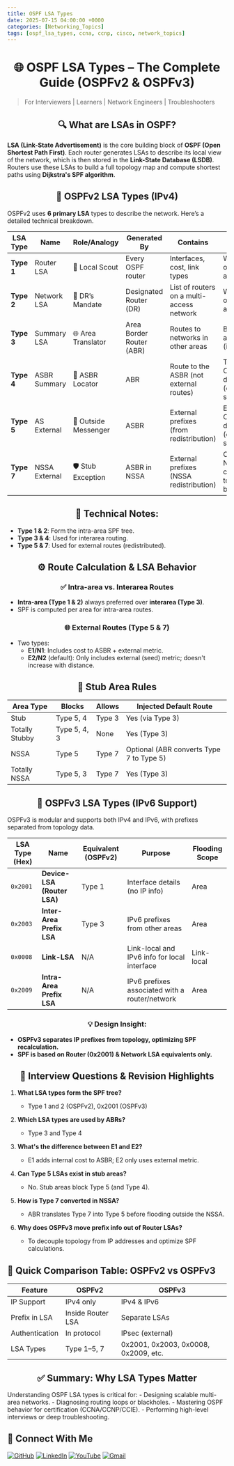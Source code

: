```yaml
---
title: OSPF LSA Types
date: 2025-07-15 04:00:00 +0000
categories: [Networking_Topics]
tags: [ospf_lsa_types, ccna, ccnp, cisco, network_topics]
---
```


<h1 align="center">🌐 OSPF LSA Types – The Complete Guide (OSPFv2 & OSPFv3)</h1>

> For Interviewers | Learners | Network Engineers | Troubleshooters



<h2 align="center">🔍 What are LSAs in OSPF?</h2>

**LSA (Link-State Advertisement)** is the core building block of **OSPF (Open Shortest Path First)**. Each router generates LSAs to describe its local view of the network, which is then stored in the **Link-State Database (LSDB)**. Routers use these LSAs to build a full topology map and compute shortest paths using **Dijkstra's SPF algorithm**.


<h2 align="center">📘 OSPFv2 LSA Types (IPv4)</h2>

OSPFv2 uses **6 primary LSA** types to describe the network. Here’s a detailed technical breakdown.

| **LSA Type** | **Name**      | **Role/Analogy**     | **Generated By**         | **Contains**                              | **Flooding Scope**                         |
| ------------ | ------------- | -------------------- | ------------------------ | ----------------------------------------- | ------------------------------------------ |
| **Type 1**   | Router LSA    | 🧭 Local Scout       | Every OSPF router        | Interfaces, cost, link types              | Within originating area                    |
| **Type 2**   | Network LSA   | 🏢 DR’s Mandate      | Designated Router (DR)   | List of routers on a multi-access network | Within originating area                    |
| **Type 3**   | Summary LSA   | 🌐 Area Translator   | Area Border Router (ABR) | Routes to networks in other areas         | Between areas (interarea)                  |
| **Type 4**   | ASBR Summary  | 📍 ASBR Locator      | ABR                      | Route to the ASBR (not external routes)   | Throughout OSPF domain (except stub areas) |
| **Type 5**   | AS External   | 📡 Outside Messenger | ASBR                     | External prefixes (from redistribution)   | Entire OSPF domain (except stub areas)     |
| **Type 7**   | NSSA External | 🛡️ Stub Exception   | ASBR in NSSA             | External prefixes (NSSA redistribution)   | Only in NSSA; converted to Type 5 by ABR   |


<h2 align="center">🧠 Technical Notes:</h2>

-   **Type 1 & 2**: Form the intra-area SPF tree.
-   **Type 3 & 4**: Used for interarea routing.
-   **Type 5 & 7**: Used for external routes (redistributed).


<h2 align="center">⚙️ Route Calculation & LSA Behavior</h2>

<h3 align="center">✅ Intra-area vs. Interarea Routes</h3>

-   **Intra-area (Type 1 & 2)** always preferred over **interarea (Type 3)**.
-   SPF is computed per area for intra-area routes.

<h3 align="center">🌐 External Routes (Type 5 & 7)</h3>

-   Two types:
    -   **E1/N1**: Includes cost to ASBR + external metric.
    -   **E2/N2** (default): Only includes external (seed) metric; doesn't increase with distance.


<h2 align="center">🧱 Stub Area Rules</h2>

| Area Type      | Blocks       | Allows | Injected Default Route                   |
| -------------- | ------------ | ------ | ---------------------------------------- |
| Stub           | Type 5, 4    | Type 3 | Yes (via Type 3)                         |
| Totally Stubby | Type 5, 4, 3 | None   | Yes (Type 3)                             |
| NSSA           | Type 5       | Type 7 | Optional (ABR converts Type 7 to Type 5) |
| Totally NSSA   | Type 5, 3    | Type 7 | Yes (Type 3)                             |


<h2 align="center">🧬 OSPFv3 LSA Types (IPv6 Support)</h2>

OSPFv3 is modular and supports both IPv4 and IPv6, with prefixes separated from topology data.

| **LSA Type (Hex)** | **Name**                    | **Equivalent (OSPFv2)** | **Purpose**                                    | **Flooding Scope** |
| ------------------ | --------------------------- | ----------------------- | ---------------------------------------------- | ------------------ |
| `0x2001`           | **Device-LSA (Router LSA)** | Type 1                  | Interface details (no IP info)                 | Area               |
| `0x2003`           | **Inter-Area Prefix LSA**   | Type 3                  | IPv6 prefixes from other areas                 | Area               |
| `0x0008`           | **Link-LSA**                | N/A                     | Link-local and IPv6 info for local interface   | Link-local         |
| `0x2009`           | **Intra-Area Prefix LSA**   | N/A                     | IPv6 prefixes associated with a router/network | Area               |


<h3 align="center">💡 Design Insight:</h3>

-   **OSPFv3 separates IP prefixes from topology, optimizing SPF recalculation.**
-   **SPF is based on Router (0x2001) & Network LSA equivalents only.**


<h2 align="center">🔎 Interview Questions & Revision Highlights</h2>

1.  **What LSA types form the SPF tree?**
    -   Type 1 and 2 (OSPFv2), 0x2001 (OSPFv3)

2.  **Which LSA types are used by ABRs?**
    -   Type 3 and Type 4

3.  **What's the difference between E1 and E2?**
    -   E1 adds internal cost to ASBR; E2 only uses external metric.

4.  **Can Type 5 LSAs exist in stub areas?**
    -   No. Stub areas block Type 5 (and Type 4).

5.  **How is Type 7 converted in NSSA?**
    -   ABR translates Type 7 into Type 5 before flooding outside the NSSA.

6.  **Why does OSPFv3 move prefix info out of Router LSAs?**
    -   To decouple topology from IP addresses and optimize SPF calculations.


<h2 align="cener">🧭 Quick Comparison Table: OSPFv2 vs OSPFv3</h2>

| Feature        | OSPFv2            | OSPFv3                               |
| -------------- | ----------------- | ------------------------------------ |
| IP Support     | IPv4 only         | IPv4 & IPv6                          |
| Prefix in LSA  | Inside Router LSA | Separate LSAs                        |
| Authentication | In protocol       | IPsec (external)                     |
| LSA Types      | Type 1–5, 7       | 0x2001, 0x2003, 0x0008, 0x2009, etc. |



<h2 align="center">✅ Summary: Why LSA Types Matter</h2>

Understanding OSPF LSA types is critical for:
    -   Designing scalable multi-area networks.
    -   Diagnosing routing loops or blackholes.
    -   Mastering OSPF behavior for certification (CCNA/CCNP/CCIE).
    -   Performing high-level interviews or deep troubleshooting.


## 🙌 Connect With Me

[![GitHub](https://img.shields.io/badge/GitHub-Profile-black?style=for-the-badge&logo=github)](https://github.com/Ntwork-Beginner)
[![LinkedIn](https://img.shields.io/badge/LinkedIn-Connect-blue?style=for-the-badge&logo=linkedin)](https://www.linkedin.com/in/ntworkbeginner/)
[![YouTube](https://img.shields.io/badge/YouTube-Subscribe-red?style=for-the-badge&logo=youtube)](https://www.youtube.com/@Ntwork_Beginner)
[![Gmail](https://img.shields.io/badge/Gmail-Mail-red?style=for-the-badge&logo=gmail)](mailto:your.bittudhillon011@gmail.com)
